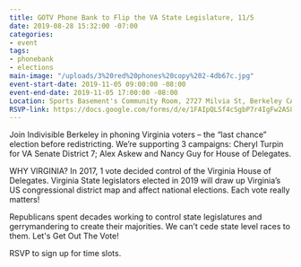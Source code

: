 ```yaml
---
title: GOTV Phone Bank to Flip the VA State Legislature, 11/5
date: 2019-08-28 15:32:00 -07:00
categories:
- event
tags:
- phonebank
- elections
main-image: "/uploads/3%20red%20phones%20copy%202-4db67c.jpg"
event-start-date: 2019-11-05 09:00:00 -08:00
event-end-date: 2019-11-05 17:00:00 -08:00
Location: Sports Basement's Community Room, 2727 Milvia St, Berkeley CA
RSVP-link: https://docs.google.com/forms/d/e/1FAIpQLSf4cSgbP7r4IgFw2AS8ib1z3NgwMTL96FEBnbXFuMpKl9ilOw/viewform
---
```


Join Indivisible Berkeley in phoning Virginia voters – the “last chance” election before redistricting. We’re supporting 3 campaigns: Cheryl Turpin for VA Senate District 7; Alex Askew and Nancy Guy for House of Delegates.

WHY VIRGINIA? In 2017, 1 vote decided control of the Virginia House of Delegates. Virginia State legislators elected in 2019 will draw up Virginia’s US congressional district map and affect national elections. Each vote really matters!

Republicans spent decades working to control state legislatures and gerrymandering to create their majorities. We can’t cede state level races to them. Let's Get Out The Vote!

RSVP to sign up for time slots.